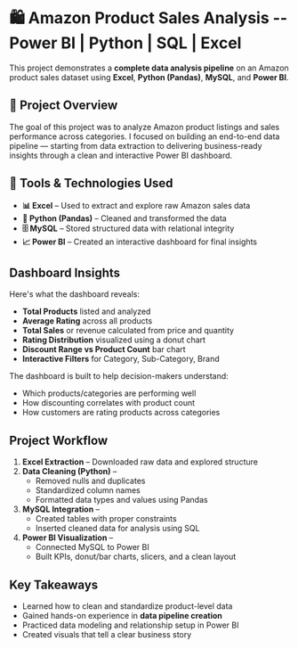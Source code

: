 # 🛍️ Amazon Product Sales Analysis -- Power BI | Python | SQL | Excel

This project demonstrates a **complete data analysis pipeline** on an Amazon product sales dataset using **Excel**, **Python (Pandas)**, **MySQL**, and **Power BI**.

## 📌 Project Overview

The goal of this project was to analyze Amazon product listings and sales performance across categories. I focused on building an end-to-end data pipeline — starting from data extraction to delivering business-ready insights through a clean and interactive Power BI dashboard.

## 🧰 Tools & Technologies Used

- **📊 Excel** – Used to extract and explore raw Amazon sales data  
- **🐍 Python (Pandas)** – Cleaned and transformed the data  
- **🗄️ MySQL** – Stored structured data with relational integrity  
- **📈 Power BI** – Created an interactive dashboard for final insights


##  Dashboard Insights

Here's what the dashboard reveals:

-  **Total Products** listed and analyzed  
-  **Average Rating** across all products  
-  **Total Sales** or revenue calculated from price and quantity  
-  **Rating Distribution** visualized using a donut chart  
-  **Discount Range vs Product Count** bar chart  
-  **Interactive Filters** for Category, Sub-Category, Brand

The dashboard is built to help decision-makers understand:
- Which products/categories are performing well
- How discounting correlates with product count
- How customers are rating products across categories

##  Project Workflow

1. **Excel Extraction** – Downloaded raw data and explored structure  
2. **Data Cleaning (Python)** –  
   - Removed nulls and duplicates  
   - Standardized column names  
   - Formatted data types and values using Pandas  
3. **MySQL Integration** –  
   - Created tables with proper constraints  
   - Inserted cleaned data for analysis using SQL  
4. **Power BI Visualization** –  
   - Connected MySQL to Power BI  
   - Built KPIs, donut/bar charts, slicers, and a clean layout

##  Key Takeaways

- Learned how to clean and standardize product-level data  
- Gained hands-on experience in **data pipeline creation**  
- Practiced data modeling and relationship setup in Power BI  
- Created visuals that tell a clear business story


